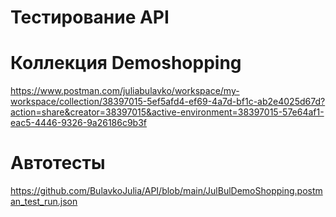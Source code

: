 # Тестирование API
# Коллекция Demoshopping
https://www.postman.com/juliabulavko/workspace/my-workspace/collection/38397015-5ef5afd4-ef69-4a7d-bf1c-ab2e4025d67d?action=share&creator=38397015&active-environment=38397015-57e64af1-eac5-4446-9326-9a26186c9b3f
# Автотесты
https://github.com/BulavkoJulia/API/blob/main/JulBulDemoShopping.postman_test_run.json
